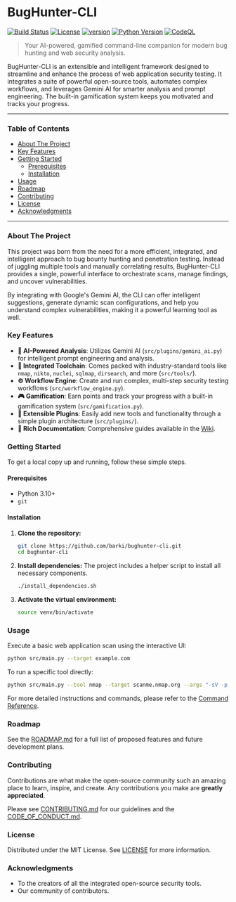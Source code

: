 # BugHunter-CLI

[![Build Status](https://img.shields.io/github/actions/workflow/status/barki/bughunter-cli/ci.yml?branch=main)](https://github.com/barki/bughunter-cli/actions)
[![License](https://img.shields.io/github/license/barki/bughunter-cli)](LICENSE)
[![version](https://img.shields.io/pypi/v/bughunter-cli.svg)](https://pypi.org/project/bughunter-cli/)
[![Python Version](https://img.shields.io/pypi/pyversions/bughunter-cli.svg)](https://pypi.org/project/bughunter-cli/)
[![CodeQL](https://github.com/barki/bughunter-cli/actions/workflows/codeql.yml/badge.svg)](https://github.com/barki/bughunter-cli/actions/workflows/codeql.yml)

> Your AI-powered, gamified command-line companion for modern bug hunting and web security analysis.

BugHunter-CLI is an extensible and intelligent framework designed to streamline and enhance the process of web application security testing. It integrates a suite of powerful open-source tools, automates complex workflows, and leverages Gemini AI for smarter analysis and prompt engineering. The built-in gamification system keeps you motivated and tracks your progress.

---

### Table of Contents

*   [About The Project](#about-the-project)
*   [Key Features](#key-features)
*   [Getting Started](#getting-started)
    *   [Prerequisites](#prerequisites)
    *   [Installation](#installation)
*   [Usage](#usage)
*   [Roadmap](#roadmap)
*   [Contributing](#contributing)
*   [License](#license)
*   [Acknowledgments](#acknowledgments)

---

### About The Project

This project was born from the need for a more efficient, integrated, and intelligent approach to bug bounty hunting and penetration testing. Instead of juggling multiple tools and manually correlating results, BugHunter-CLI provides a single, powerful interface to orchestrate scans, manage findings, and uncover vulnerabilities.

By integrating with Google's Gemini AI, the CLI can offer intelligent suggestions, generate dynamic scan configurations, and help you understand complex vulnerabilities, making it a powerful learning tool as well.

### Key Features

*   **🤖 AI-Powered Analysis**: Utilizes Gemini AI (`src/plugins/gemini_ai.py`) for intelligent prompt engineering and analysis.
*   **🔧 Integrated Toolchain**: Comes packed with industry-standard tools like `nmap`, `nikto`, `nuclei`, `sqlmap`, `dirsearch`, and more (`src/tools/`).
*   **⚙️ Workflow Engine**: Create and run complex, multi-step security testing workflows (`src/workflow_engine.py`).
*   **🎮 Gamification**: Earn points and track your progress with a built-in gamification system (`src/gamification.py`).
*   **🔌 Extensible Plugins**: Easily add new tools and functionality through a simple plugin architecture (`src/plugins/`).
*   **📜 Rich Documentation**: Comprehensive guides available in the [Wiki](wiki/Home.md).

### Getting Started

To get a local copy up and running, follow these simple steps.

#### Prerequisites

*   Python 3.10+
*   `git`

#### Installation

1.  **Clone the repository:**
    ```sh
    git clone https://github.com/barki/bughunter-cli.git
    cd bughunter-cli
    ```
2.  **Install dependencies:**
    The project includes a helper script to install all necessary components.
    ```sh
    ./install_dependencies.sh
    ```
3.  **Activate the virtual environment:**
    ```sh
    source venv/bin/activate
    ```

### Usage

Execute a basic web application scan using the interactive UI:

```sh
python src/main.py --target example.com
```

To run a specific tool directly:

```sh
python src/main.py --tool nmap --target scanme.nmap.org --args "-sV -p 22,80,443"
```

For more detailed instructions and commands, please refer to the [Command Reference](wiki/Command-Reference.md).

### Roadmap

See the [ROADMAP.md](ROADMAP.md) for a full list of proposed features and future development plans.

### Contributing

Contributions are what make the open-source community such an amazing place to learn, inspire, and create. Any contributions you make are **greatly appreciated**.

Please see [CONTRIBUTING.md](CONTRIBUTING.md) for our guidelines and the [CODE_OF_CONDUCT.md](CODE_OF_CONDUCT.md).

### License

Distributed under the MIT License. See [LICENSE](LICENSE) for more information.

### Acknowledgments

*   To the creators of all the integrated open-source security tools.
*   Our community of contributors.